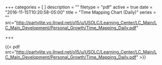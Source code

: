 +++
categories = [
]
description = ""
filetype = "pdf"
active = true
date = "2016-11-15T10:20:58-05:00"
title = "Time Mapping Chart (Daily)"
series = ""
src="http://partylite.vo.llnwd.net/o15/u/USOLC/Learning_Center/LC_Main/LC_Main_Development/Personal_Growth/Time_Mapping_Daily.pdf"

+++

{{< pdf src="http://partylite.vo.llnwd.net/o15/u/USOLC/Learning_Center/LC_Main/LC_Main_Development/Personal_Growth/Time_Mapping_Daily.pdf" >}}
